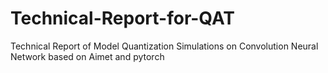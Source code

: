 # Technical-Report-for-QAT
Technical Report of Model Quantization Simulations on Convolution Neural Network based on Aimet and pytorch
